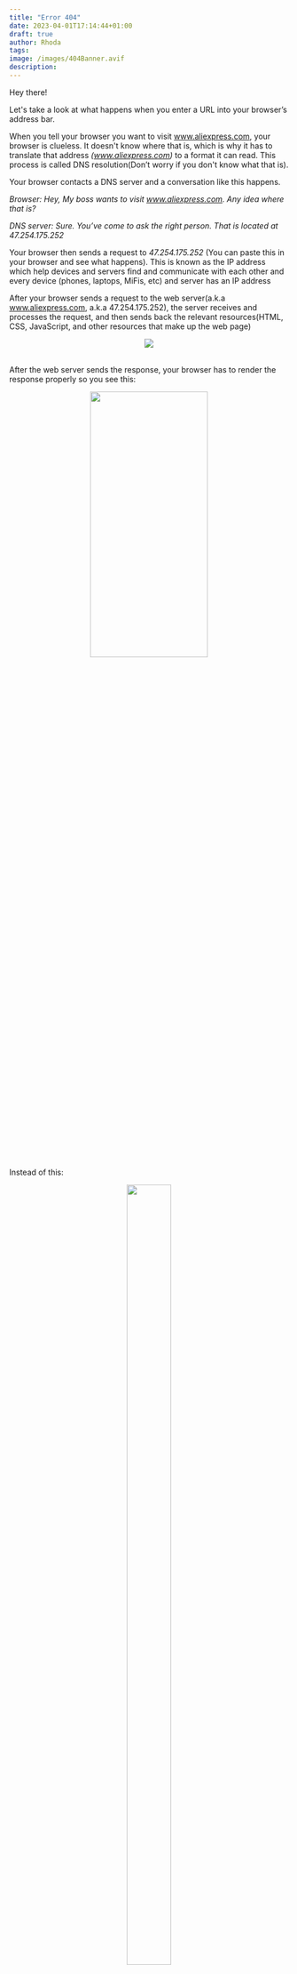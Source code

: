 ```yaml
---
title: "Error 404"
date: 2023-04-01T17:14:44+01:00
draft: true
author: Rhoda
tags:
image: /images/404Banner.avif
description:
---
```


Hey there!

Let's take a look at what happens when you enter a URL into your browser’s address bar.

When you tell your browser you want to visit www.aliexpress.com, your browser is clueless. It doesn't know where that is, which is why it has to translate that address *(www.aliexpress.com)* to a format it can read. This process is called DNS resolution(Don’t worry if you don't know what that is).

Your browser contacts a DNS server and a conversation like this happens.

*Browser: Hey, My boss wants to visit www.aliexpress.com. Any idea where that is?*

*DNS server: Sure. You’ve come to ask the right person. That is located at 47.254.175.252*

Your browser then sends a request to *47.254.175.252* (You can paste this in your browser and see what happens). This is known as the IP address which help devices and servers find and communicate with each other and every device (phones, laptops, MiFis, etc) and server has an IP address

After your browser sends a request to the web server(a.k.a www.aliexpress.com, a.k.a  47.254.175.252),  the server receives and processes the request, and then sends back the relevant resources(HTML, CSS, JavaScript, and other resources that make up the web page)

<!-- An  Image -->  
<div align="center">
    <img src=/images/4041.webp>
</div>

 <br>  


After the web server sends the response, your browser has to render the response properly so you see this:

<!-- An  Image -->  

<div align="center">
    <img src=/images/4042.webp width="65%" height="35%">
</div>

 <br>  

Instead of this:

<!-- An  Image -->  

<div align="center">
    <img src=/images/4043.webp width="40%" height="60%">
</div>

 <br>  

One of the resources the server sends back to the browser is an “HTTP header” which contains the HTTP(Hypertext Transfer Protocol) status code for that request.

The status code gives more information about the status of your request and you most likely won't see the status code unless there is a problem.

There are quite several status codes but they are divided into the 5 classes listed below:

Informational (1xx): These status codes are used to provide information about the request, such as that the request was received and is being processed.

Successful (2xx): These status codes indicate that the request was successful and everything is working well

Redirection (3xx): These status codes indicate that the requested resource has been moved to a new location, and the client should try again at the new location.

Client Error (4xx): This indicates that something has gone wrong. Most likely from your end(The client). You have made an error such as requesting a resource that doesn't exist or you didn't provide the necessary authentication credentials. 

Server Error (5xx): These status codes indicate that there is an error from the server (probably the server has more requests than it can handle or the server is down for whatever reason) and you usually can’t fix this unless you are the owner of the website.

I will just touch on a  couple of the more common ones you might have come across but you can read this documentation here to learn more about others.

The classes of code that usually indicate a problem are the 4XX and 5XX classes.

<!-- An  Image -->  

<div align="center">
    <img src=/images/4044.webp width="65%" height="35%">
</div>

 <br>  


400: This usually occurs due to an incorrectly typed URL, malformed syntax, or a URL that contains illegal characters. So you have to be careful when typing your URL.

<!-- An  Image -->  

<div align="center">
    <img src=/images/4045.webp>
</div>

 <br>  



403: You usually get this error when you attempt to access something that you don’t have permission to view. For example, trying to reach password-protected content without logging in might produce a 403 error.

<!-- An Image -->

<div align="center">
    <img src=/images/4046.webp width="65%" height="35%">
</div>

 <br>  


404: You might have come across any variation of this error such as  “Error 404”, “Page Not Found”, “The page cannot be found”, “We can’t find the page you’re looking for” or some other funny variations. What this error means is that the server cannot find the page you are requesting for. This error will usually show up if the page you are looking for has been removed or you typed the wrong address such as rhododendron.com/sendMeMoney but rhododendron.com does not have a sendMeMoney page.

<!-- 2  Images -->  

<div align="center">
    <img src=/images/4047.webp>
</div>

 <br>  

<div align="center">
    <img src=/images/4048.webp>
</div>

 <br>  


Finally, you have the error 418 which you get when you tell your teapot to brew coffee for you😂😂😂😂

<!-- An  Image -->  

<div align="center">
    <img src=/images/4049.webp width="65%" height="35%">
</div>

 <br>  

The most common error in the 5XX class is the 503 error(Service Unavailable) which you get when the server is unable to handle your request due to the server being under maintenance or there is too much traffic than it can handle.

<!-- An  Image -->  

<div align="center">
    <img src=/images/40410.webp>
</div>

 <br>  

So, the next time you get an error, I hope you can figure out what went wrong and how you can fix it.